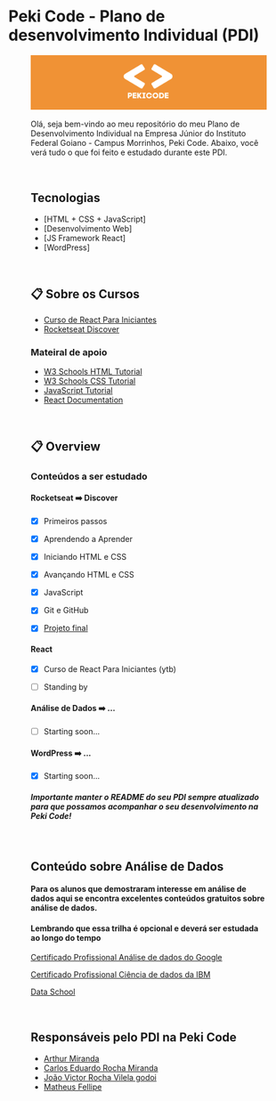 # Peki Code - Plano de desenvolvimento Individual (PDI)

<figure>

  <img src="pekicode.png" alt="peki_code">

<br>

Olá, seja bem-vindo ao meu repositório do meu Plano de Desenvolvimento Individual na Empresa Júnior do Instituto Federal Goiano - Campus Morrinhos, Peki Code. Abaixo, você verá tudo o que foi feito e estudado durante este PDI.

<br>


## Tecnologias 

* [HTML + CSS + JavaScript]
* [Desenvolvimento Web]
* [JS Framework React]
* [WordPress]

<br>

## :clipboard:  Sobre os Cursos 

* [Curso de React Para Iniciantes](https://www.youtube.com/watch?v=hd2B7XQAFls&)
* [Rocketseat Discover](https://www.rocketseat.com.br/discover)

### Mateiral de apoio

* [W3 Schools HTML Tutorial](https://www.w3schools.com/html/default.asp)
* [W3 Schools CSS Tutorial](https://www.w3schools.com/css/default.asp)
* [JavaScript Tutorial](https://www.w3schools.com/js/default.asp)
* [React Documentation](https://react.dev/learn)

<br>  

## :clipboard: Overview

### Conteúdos a ser estudado

#### Rocketseat :arrow_right: Discover

- [X] Primeiros passos
- [X] Aprendendo a Aprender
- [X] Iniciando HTML e CSS
- [X] Avançando HTML e CSS
- [X] JavaScript
- [X] Git e GitHub
- [X] [Projeto final](https://caiojosegp.github.io/Projeto_Discover_Rocketseat/)


#### React

- [X] Curso de React Para Iniciantes (ytb)
- [ ] Standing by


#### Análise de Dados :arrow_right: ...

- [ ] Starting soon...


#### WordPress :arrow_right: ...

- [X] Starting soon...



##### Importante manter o README do seu PDI sempre atualizado para que possamos acompanhar o seu desenvolvimento na Peki Code!

<br>

## Conteúdo sobre Análise de Dados

#### Para os alunos que demostraram interesse em análise de dados aqui se encontra excelentes conteúdos gratuitos sobre análise de dados.

#### Lembrando que essa trilha é opcional e deverá ser estudada ao longo do tempo


[Certificado Profissional Análise de dados do Google](https://www.coursera.org/professional-certificates/google-data-analytics)

[Certificado Profissional Ciência de dados da IBM](https://www.coursera.org/professional-certificates/ibm-data-science)

[Data School](https://www.youtube.com/user/dataschool)

<br>

## Responsáveis pelo PDI na Peki Code

* [Arthur Miranda](https://github.com/devarthurmiranda)
* [Carlos Eduardo Rocha Miranda](https://github.com/CarlosERM)
* [João Victor Rocha Vilela godoi](https://github.com/Joao-Victor-RVG)
* [Matheus Fellipe](https://github.com/MatheusFellipi)
